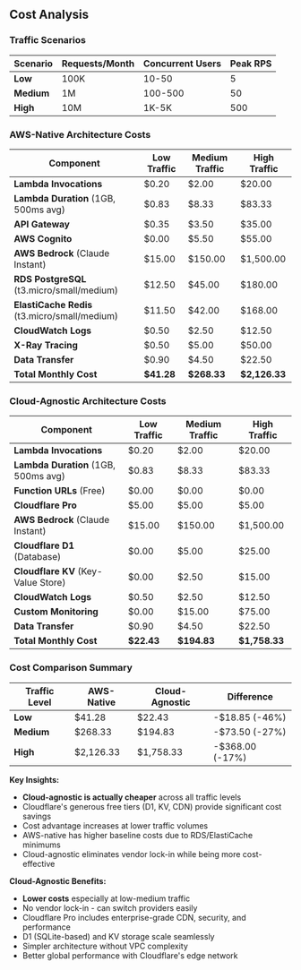 ## Cost Analysis

### Traffic Scenarios

| Scenario | Requests/Month | Concurrent Users | Peak RPS |
|----------|----------------|------------------|----------|
| **Low** | 100K | 10-50 | 5 |
| **Medium** | 1M | 100-500 | 50 |
| **High** | 10M | 1K-5K | 500 |

### AWS-Native Architecture Costs

| Component | Low Traffic | Medium Traffic | High Traffic |
|-----------|-------------|----------------|--------------|
| **Lambda Invocations** | $0.20 | $2.00 | $20.00 |
| **Lambda Duration** (1GB, 500ms avg) | $0.83 | $8.33 | $83.33 |
| **API Gateway** | $0.35 | $3.50 | $35.00 |
| **AWS Cognito** | $0.00 | $5.50 | $55.00 |
| **AWS Bedrock** (Claude Instant) | $15.00 | $150.00 | $1,500.00 |
| **RDS PostgreSQL** (t3.micro/small/medium) | $12.50 | $45.00 | $180.00 |
| **ElastiCache Redis** (t3.micro/small/medium) | $11.50 | $42.00 | $168.00 |
| **CloudWatch Logs** | $0.50 | $2.50 | $12.50 |
| **X-Ray Tracing** | $0.50 | $5.00 | $50.00 |
| **Data Transfer** | $0.90 | $4.50 | $22.50 |
| **Total Monthly Cost** | **$41.28** | **$268.33** | **$2,126.33** |

### Cloud-Agnostic Architecture Costs

| Component | Low Traffic | Medium Traffic | High Traffic |
|-----------|-------------|----------------|--------------|
| **Lambda Invocations** | $0.20 | $2.00 | $20.00 |
| **Lambda Duration** (1GB, 500ms avg) | $0.83 | $8.33 | $83.33 |
| **Function URLs** (Free) | $0.00 | $0.00 | $0.00 |
| **Cloudflare Pro** | $5.00 | $5.00 | $5.00 |
| **AWS Bedrock** (Claude Instant) | $15.00 | $150.00 | $1,500.00 |
| **Cloudflare D1** (Database) | $0.00 | $5.00 | $25.00 |
| **Cloudflare KV** (Key-Value Store) | $0.00 | $2.50 | $15.00 |
| **CloudWatch Logs** | $0.50 | $2.50 | $12.50 |
| **Custom Monitoring** | $0.00 | $15.00 | $75.00 |
| **Data Transfer** | $0.90 | $4.50 | $22.50 |
| **Total Monthly Cost** | **$22.43** | **$194.83** | **$1,758.33** |

### Cost Comparison Summary

| Traffic Level | AWS-Native | Cloud-Agnostic | Difference |
|---------------|------------|----------------|------------|
| **Low** | $41.28 | $22.43 | -$18.85 (-46%) |
| **Medium** | $268.33 | $194.83 | -$73.50 (-27%) |
| **High** | $2,126.33 | $1,758.33 | -$368.00 (-17%) |

**Key Insights:**
- **Cloud-agnostic is actually cheaper** across all traffic levels
- Cloudflare's generous free tiers (D1, KV, CDN) provide significant cost savings
- Cost advantage increases at lower traffic volumes
- AWS-native has higher baseline costs due to RDS/ElastiCache minimums
- Cloud-agnostic eliminates vendor lock-in while being more cost-effective

**Cloud-Agnostic Benefits:**
- **Lower costs** especially at low-medium traffic
- No vendor lock-in - can switch providers easily
- Cloudflare Pro includes enterprise-grade CDN, security, and performance
- D1 (SQLite-based) and KV storage scale seamlessly
- Simpler architecture without VPC complexity
- Better global performance with Cloudflare's edge network